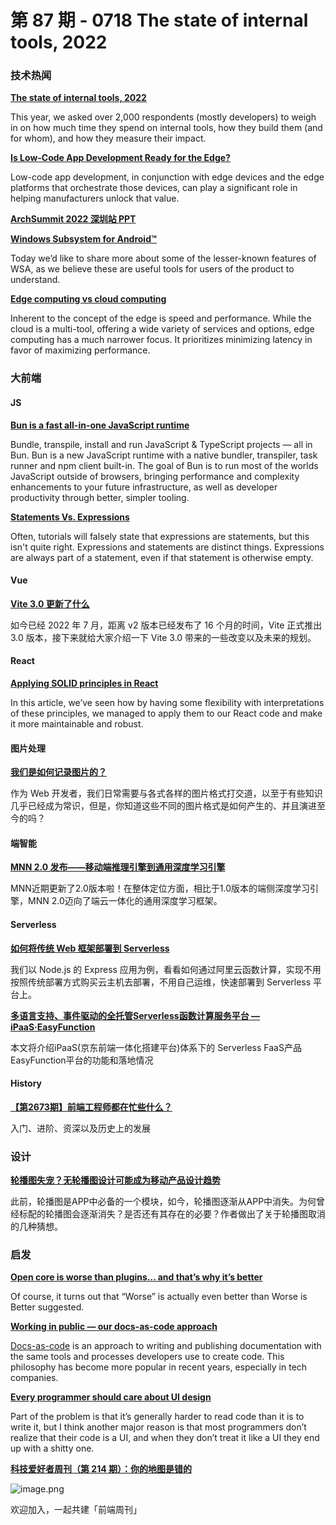 # 第 87 期 - 0718 The state of internal tools, 2022
### 技术热闻
[**The state of internal tools, 2022**](https://retool.com/blog/the-state-of-internal-tools-2022/)

This year, we asked over 2,000 respondents (mostly developers) to weigh in on how much time they spend on internal tools, how they build them (and for whom), and how they measure their impact.

[**Is Low-Code App Development Ready for the Edge?**](https://www.mendix.com/blog/is-low-code-app-development-ready-for-the-edge/)

Low-code app development, in conjunction with edge devices and the edge platforms that orchestrate those devices, can play a significant role in helping manufacturers unlock that value.

[**ArchSummit 2022 深圳站 PPT**](https://ppt.infoq.cn/list/112)


[**Windows Subsystem for Android™**](https://blogs.windows.com/windowsdeveloper/2022/07/14/windows-subsystem-for-android/)

Today we’d like to share more about some of the lesser-known features of WSA, as we believe these are useful tools for users of the product to understand.

[**Edge computing vs cloud computing**](https://circleci.com/blog/edge-computing-vs-cloud-computing/)

Inherent to the concept of the edge is speed and performance. While the cloud is a multi-tool, offering a wide variety of services and options, edge computing has a much narrower focus. It prioritizes minimizing latency in favor of maximizing performance.

### 大前端
#### JS
[**Bun is a fast all-in-one JavaScript runtime**](https://bun.sh/)

Bundle, transpile, install and run JavaScript & TypeScript projects — all in Bun. Bun is a new JavaScript runtime with a native bundler, transpiler, task runner and npm client built-in. The goal of Bun is to run most of the worlds JavaScript outside of browsers, bringing performance and complexity enhancements to your future infrastructure, as well as developer productivity through better, simpler tooling.

[**Statements Vs. Expressions**](https://www.joshwcomeau.com/javascript/statements-vs-expressions/)

Often, tutorials will falsely state that expressions are statements, but this isn't quite right. Expressions and statements are distinct things. Expressions are always part of a statement, even if that statement is otherwise empty.

#### Vue
[**Vite 3.0 更新了什么**](https://mp.weixin.qq.com/s/6wL5kmqkUmWh4gJOipK7Uw)

如今已经 2022 年 7 月，距离 v2 版本已经发布了 16 个月的时间，Vite 正式推出 3.0 版本，接下来就给大家介绍一下 Vite 3.0 带来的一些改变以及未来的规划。

#### React
[**Applying SOLID principles in React**](https://konstantinlebedev.com/solid-in-react/)

In this article, we’ve seen how by having some flexibility with interpretations of these principles, we managed to apply them to our React code and make it more maintainable and robust.

#### 图片处理
[**我们是如何记录图片的？**](https://mp.weixin.qq.com/s/ADPfJ4SnQk0UF4PIRBZjsw)

作为 Web 开发者，我们日常需要与各式各样的图片格式打交道，以至于有些知识几乎已经成为常识，但是，你知道这些不同的图片格式是如何产生的、并且演进至今的吗？

#### 端智能
[**MNN 2.0 发布——移动端推理引擎到通用深度学习引擎**](https://mp.weixin.qq.com/s/5I1ISpx8lQqvCS8tGd6EJw)

MNN近期更新了2.0版本啦！在整体定位方面，相比于1.0版本的端侧深度学习引擎，MNN 2.0迈向了端云一体化的通用深度学习框架。

#### Serverless
[**如何将传统 Web 框架部署到 Serverless**](https://mp.weixin.qq.com/s/5A6b7oanebys5eshtteUxA)

我们以 Node.js 的 Express 应用为例，看看如何通过阿里云函数计算，实现不用按照传统部署方式购买云主机去部署，不用自己运维，快速部署到 Serverless 平台上。

[**多语言支持、事件驱动的全托管Serverless函数计算服务平台 — iPaaS·EasyFunction**](https://mp.weixin.qq.com/s/ULnUa7AVcRpoVWAvyxttjg)

本文将介绍iPaaS(京东前端一体化搭建平台)体系下的 Serverless FaaS产品EasyFunction平台的功能和落地情况

#### History
[**【第2673期】前端工程师都在忙些什么？**](https://mp.weixin.qq.com/s/NcVh_edt-E_2JFwrpSRdWg)

入门、进阶、资深以及历史上的发展

### 设计
[**轮播图失宠？无轮播图设计可能成为移动产品设计趋势**](https://www.toutiao.com/article/7120515042771993100/)

此前，轮播图是APP中必备的一个模块，如今，轮播图逐渐从APP中消失。为何曾经标配的轮播图会逐渐消失？是否还有其存在的必要？作者做出了关于轮播图取消的几种猜想。

### 启发
[**Open core is worse than plugins... and that’s why it’s better**](https://about.gitlab.com/blog/2022/07/14/open-core-is-worse-than-plugins/)

Of course, it turns out that “Worse” is actually even better than Worse is Better suggested.

[**Working in public — our docs-as-code approach**](https://blog.cloudflare.com/our-docs-as-code-approach/)

[Docs-as-code](https://www.writethedocs.org/guide/docs-as-code/) is an approach to writing and publishing documentation with the same tools and processes developers use to create code. This philosophy has become more popular in recent years, especially in tech companies.

[**Every programmer should care about UI design**](https://silverhammermba.github.io/blog/2022/07/10/ui)

Part of the problem is that it’s generally harder to read code than it is to write it, but I think another major reason is that most programmers don’t realize that their code is a UI, and when they don’t treat it like a UI they end up with a shitty one.

[**科技爱好者周刊（第 214 期）：你的地图是错的**](http://www.ruanyifeng.com/blog/2022/07/weekly-issue-214.html)

![image.png](https://cdn.nlark.com/yuque/0/2020/png/85771/1605930034828-7fc81343-651f-4a15-8465-eebe5a23cf61.png#crop=0&crop=0&crop=1&crop=1&height=31&id=C5Hpa&margin=%5Bobject%20Object%5D&name=image.png&originHeight=90&originWidth=2186&originalType=binary&ratio=1&rotation=0&showTitle=false&size=14325&status=done&style=none&title=&width=746)


欢迎加入，一起共建「前端周刊」
